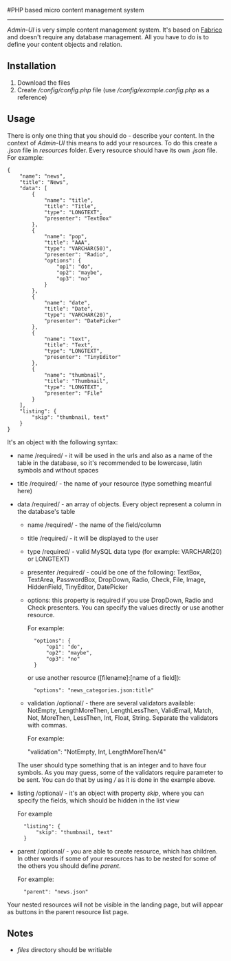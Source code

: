 #PHP based micro content management system
- - -

*Admin-UI* is very simple content management system. It's based on [Fabrico](https://github.com/krasimir/fabrico) and doesn't require any database management. All you have to do is to define your content objects and relation.

## Installation

1. Download the files 
2. Create */config/config.php* file (use */config/example.config.php* as a reference)

## Usage
There is only one thing that you should do - describe your content. In the context of *Admin-UI* this means to add your resources. To do this create a *.json* file in *resources* folder. Every resource should have its own *.json* file. For example:

    {
        "name": "news",
        "title": "News",
        "data": [
            {
                "name": "title",
                "title": "Title",
                "type": "LONGTEXT",
                "presenter": "TextBox"
            },
            {
                "name": "pop",
                "title": "AAA",
                "type": "VARCHAR(50)",
                "presenter": "Radio",
                "options": {
                    "op1": "do",
                    "op2": "maybe",
                    "op3": "no"
                }
            },
            {
                "name": "date",
                "title": "Date",
                "type": "VARCHAR(20)",
                "presenter": "DatePicker"
            },
            {
                "name": "text",
                "title": "Text",
                "type": "LONGTEXT",
                "presenter": "TinyEditor"
            },
            {
                "name": "thumbnail",
                "title": "Thumbnail",
                "type": "LONGTEXT",
                "presenter": "File"
            }
        ],
        "listing": {
            "skip": "thumbnail, text"
        }
    }

It's an object with the following syntax:

- name /required/ - it will be used in the urls and also as a name of the table in the database, so it's recommended to be lowercase, latin symbols and without spaces
- title /required/ - the name of your resource (type something meanful here)
- data /required/ - an array of objects. Every object represent a column in the database's table
    - name /required/ - the name of the field/column
    - title /required/ - it will be displayed  to the user
    - type /required/ - valid MySQL data type (for example: VARCHAR(20) or LONGTEXT)
    - presenter /required/ - could be one of the following: TextBox, TextArea, PasswordBox, DropDown, Radio, Check, File, Image, HiddenField, TinyEditor, DatePicker
    - options: this property is required if you use DropDown, Radio and Check presenters. You can specify the values directly or use another resource. 

        For example:

            "options": {
                "op1": "do",
                "op2": "maybe",
                "op3": "no"
            }

        or use another resource ([filename]:[name of a field]):

            "options": "news_categories.json:title"

    - validation /optional/ - there are several validators available: NotEmpty, LengthMoreThen, LengthLessThen, ValidEmail, Match, Not, MoreThen, LessThen, Int, Float, String. Separate the validators with commas. 

        For example:

        "validation": "NotEmpty, Int, LengthMoreThen/4"

    The user should type something that is an integer and to have four symbols. As you may guess, some of the validators require parameter to be sent. You can do that by using */* as it is done in the example above.
- listing /optional/ - it's an object with property *skip*, where you can specify the fields, which should be hidden in the list view

    For example

        "listing": {
            "skip": "thumbnail, text"
        }

- parent /optional/ - you are able to create resource, which has children. In other words if some of your resources has to be nested for some of the others you should define *parent*. 

    For example:

        "parent": "news.json"

Your nested resources will not be visible in the landing page, but will appear as buttons in the parent resource list page.

## Notes
- *files* directory should be writiable
